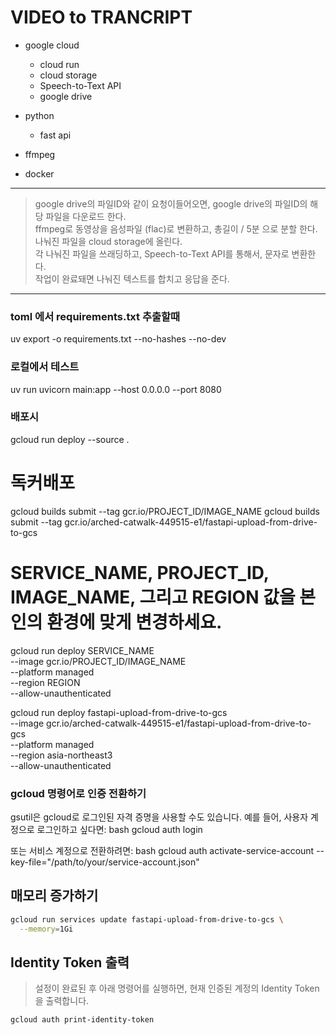 # VIDEO to TRANCRIPT
- google cloud
  - cloud run
  - cloud storage
  - Speech-to-Text API
  - google drive

- python
  - fast api

- ffmpeg

- docker

---

> google drive의 파일ID와 같이 요청이들어오면,
> google drive의 파일ID의 해당 파일을 다운로드 한다.  
> ffmpeg로 동영상을 음성파일 (flac)로 변환하고, 총길이 / 5분 으로 분할 한다.  
> 나눠진 파일을 cloud storage에 올린다.  
> 각 나눠진 파일을 쓰래딩하고, Speech-to-Text API를 통해서, 문자로 변환한다.  
> 작업이 완료돼면 나눠진 텍스트를 합치고 응답을 준다.  




---


### toml 에서 requirements.txt 추출할때
uv export -o requirements.txt --no-hashes --no-dev

### 로컬에서 테스트
uv run uvicorn main:app --host 0.0.0.0 --port 8080

### 배포시
gcloud run deploy --source .




# 독커배포
gcloud builds submit --tag gcr.io/PROJECT_ID/IMAGE_NAME
gcloud builds submit --tag gcr.io/arched-catwalk-449515-e1/fastapi-upload-from-drive-to-gcs

# SERVICE_NAME, PROJECT_ID, IMAGE_NAME, 그리고 REGION 값을 본인의 환경에 맞게 변경하세요.
gcloud run deploy SERVICE_NAME \
  --image gcr.io/PROJECT_ID/IMAGE_NAME \
  --platform managed \
  --region REGION \
  --allow-unauthenticated

gcloud run deploy fastapi-upload-from-drive-to-gcs \
  --image gcr.io/arched-catwalk-449515-e1/fastapi-upload-from-drive-to-gcs \
  --platform managed \
  --region asia-northeast3 \
  --allow-unauthenticated

### gcloud 명령어로 인증 전환하기
gsutil은 gcloud로 로그인된 자격 증명을 사용할 수도 있습니다. 예를 들어, 사용자 계정으로 로그인하고 싶다면:
bash
gcloud auth login


또는 서비스 계정으로 전환하려면:
bash
gcloud auth activate-service-account --key-file="/path/to/your/service-account.json"



## 매모리 증가하기
```bash
gcloud run services update fastapi-upload-from-drive-to-gcs \
  --memory=1Gi
```


## Identity Token 출력
> 설정이 완료된 후 아래 명령어를 실행하면, 현재 인증된 계정의 Identity Token을 출력합니다.  

```bash
gcloud auth print-identity-token
```